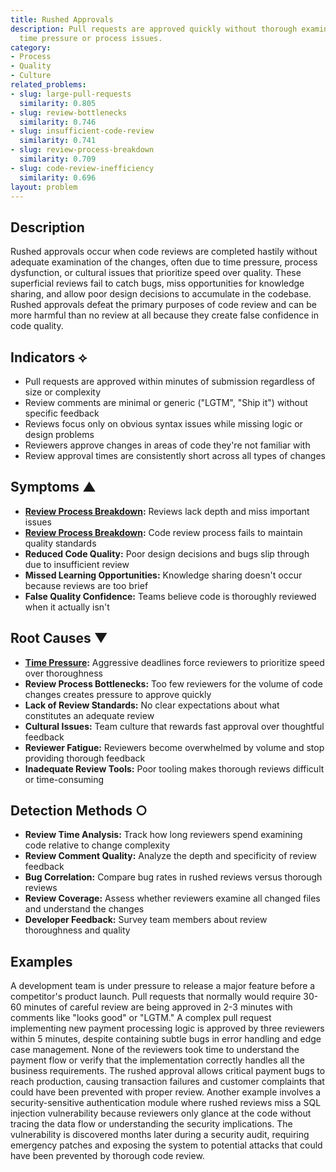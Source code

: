 ```yaml
---
title: Rushed Approvals
description: Pull requests are approved quickly without thorough examination due to
  time pressure or process issues.
category:
- Process
- Quality
- Culture
related_problems:
- slug: large-pull-requests
  similarity: 0.805
- slug: review-bottlenecks
  similarity: 0.746
- slug: insufficient-code-review
  similarity: 0.741
- slug: review-process-breakdown
  similarity: 0.709
- slug: code-review-inefficiency
  similarity: 0.696
layout: problem
---
```


## Description

Rushed approvals occur when code reviews are completed hastily without adequate examination of the changes, often due to time pressure, process dysfunction, or cultural issues that prioritize speed over quality. These superficial reviews fail to catch bugs, miss opportunities for knowledge sharing, and allow poor design decisions to accumulate in the codebase. Rushed approvals defeat the primary purposes of code review and can be more harmful than no review at all because they create false confidence in code quality.

## Indicators ⟡
- Pull requests are approved within minutes of submission regardless of size or complexity
- Review comments are minimal or generic ("LGTM", "Ship it") without specific feedback
- Reviews focus only on obvious syntax issues while missing logic or design problems
- Reviewers approve changes in areas of code they're not familiar with
- Review approval times are consistently short across all types of changes

## Symptoms ▲
- **[Review Process Breakdown](review-process-breakdown.md):** Reviews lack depth and miss important issues
- **[Review Process Breakdown](review-process-breakdown.md):** Code review process fails to maintain quality standards
- **Reduced Code Quality:** Poor design decisions and bugs slip through due to insufficient review
- **Missed Learning Opportunities:** Knowledge sharing doesn't occur because reviews are too brief
- **False Quality Confidence:** Teams believe code is thoroughly reviewed when it actually isn't

## Root Causes ▼
- **[Time Pressure](time-pressure.md):** Aggressive deadlines force reviewers to prioritize speed over thoroughness
- **Review Process Bottlenecks:** Too few reviewers for the volume of code changes creates pressure to approve quickly
- **Lack of Review Standards:** No clear expectations about what constitutes an adequate review
- **Cultural Issues:** Team culture that rewards fast approval over thoughtful feedback
- **Reviewer Fatigue:** Reviewers become overwhelmed by volume and stop providing thorough feedback
- **Inadequate Review Tools:** Poor tooling makes thorough reviews difficult or time-consuming

## Detection Methods ○
- **Review Time Analysis:** Track how long reviewers spend examining code relative to change complexity
- **Review Comment Quality:** Analyze the depth and specificity of review feedback
- **Bug Correlation:** Compare bug rates in rushed reviews versus thorough reviews
- **Review Coverage:** Assess whether reviewers examine all changed files and understand the changes
- **Developer Feedback:** Survey team members about review thoroughness and quality

## Examples

A development team is under pressure to release a major feature before a competitor's product launch. Pull requests that normally would require 30-60 minutes of careful review are being approved in 2-3 minutes with comments like "looks good" or "LGTM." A complex pull request implementing new payment processing logic is approved by three reviewers within 5 minutes, despite containing subtle bugs in error handling and edge case management. None of the reviewers took time to understand the payment flow or verify that the implementation correctly handles all the business requirements. The rushed approval allows critical payment bugs to reach production, causing transaction failures and customer complaints that could have been prevented with proper review. Another example involves a security-sensitive authentication module where rushed reviews miss a SQL injection vulnerability because reviewers only glance at the code without tracing the data flow or understanding the security implications. The vulnerability is discovered months later during a security audit, requiring emergency patches and exposing the system to potential attacks that could have been prevented by thorough code review.